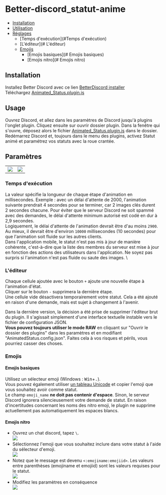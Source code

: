 # Better-discord_statut-anime

* [Installation](#Installation)
* [Utilisation](#Usage)
* [Réglages](#Paramètres)
  * [Temps d'exécution](#Temps d'exécution)
  * [L'éditeur](# L'éditeur)
  * [Emojis](#Emojis)
    * [Emojis basiques](# Emojis basiques)
    * [Emojis nitro](# Emojis nitro)

## Installation
Installez Better Discord avec ce lien [BetterDiscord installer](https://github.com/BetterDiscord/Installer/releases/latest) \
Téléchargez [Animated_Status.plugin.js](/Animated_Status.plugin.js?raw=true)
## Usage
Ouvrez Discord, et allez dans les paramètres de Discord jusqu'à plugins l'onglet plugin. Cliquez ensuite sur ouvrir dossier plugin. Dans la fenêtre qui s'ouvre, déposez alors le fichier [Animated_Status.plugin.js](/Animated_Status.plugin.js?raw=true) dans le dossier. Redémarrez Discord et, toujours dans le menu des plugins, activez Statut animé et paramétrez vos statuts avec la roue crantée.

## Paramètres
<table align=center">
  <td> <img src="Screenshots/Settings_Dark.png"> </td>
  <td> <img src="Screenshots/Settings_Light.png"> </td>
</table>

### Temps d'exécution
La valeur spécifie la longueur de chaque étape d'animation en millisecondes.
Exemple : avec un délai d'attente de 2000, l'animation suivante prendrait 4 secondes pour se terminer, car 2 images clés durent 2 secondes chacune.
Pour éviter que le serveur Discord ne soit spammé avec des demandes, le délai d'attente minimum autorisé est codé en dur à 2,9 secondes. \
Logiquement, le délai d'attente de l'animation devrait être d'au moins `2900`. Au mieux, il devrait être d'environ `10000` millisecondes (10 secondes) pour que l'animation soit fluide sur les autres clients. \
Dans l'application mobile, le statut n'est pas mis à jour de manière cohérente, c'est-à-dire que la liste des membres du serveur est mise à jour en fonction des actions des utilisateurs dans l'application. Ne soyez pas surpris si l'animation n'est pas fluide ou saute des images. \

### L'éditeur
Chaque cellule ajoutée avec le bouton `+` ajoute une nouvelle étape à l'animation d'état. \
Cliquer sur le bouton `-` supprimera la dernière étape. \
Une cellule vide désactivera temporairement votre statut. Cela a été ajouté en raison d'une demande, mais est sujet à changement à l'avenir.

Dans la dernière version, la décision a été prise de supprimer l'éditeur brut du plugin. Il s'agissait simplement d'une interface textuelle instable vers le fichier de configuration JSON. \
**Vous pouvez toujours utiliser le mode RAW** en cliquant sur "Ouvrir le dossier des plugins" dans les paramètres et en modifiant "AnimatedStatus.config.json". Faites cela à vos risques et périls, vous pourriez casser des choses.

### Emojis
#### Emojis basiques
Utilisez un sélecteur emoji (Windows : <kbd>Win</kbd>+<kbd>.</kbd>). \
Vous pouvez également utiliser [un tableau Unicode](https://unicode.org/emoji/charts/full-emoji-list.html) et copier l'emoji que vous souhaitez avoir comme statut. \
Le champ `emoji_name` **ne doit pas contenir d'espace**. Sinon, le serveur Discord ignorera silencieusement votre demande de statut.
En raison d'incertitudes concernant les noms des nitro emoji, le plugin ne supprime actuellement pas automatiquement les espaces blancs.

#### Emojis nitro
- Ouvrez un chat discord, tapez `\`. \
   <img src="Screenshots/nitro0.png">
- Sélectionnez l'emoji que vous souhaitez inclure dans votre statut à l'aide du sélecteur d'emoji. \
   <img src="Screenshots/nitro1.png">
- Notez que le message est devenu `<:emojiname:emojiid>`. Les valeurs entre parenthèses (emojiname et emojiid) sont les valeurs requises pour le statut. \
   <img src="Screenshots/nitro2.png">
- Modifiez les paramètres en conséquence \
   <img src="Screenshots/nitro3.png">
